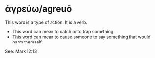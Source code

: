 # ἀγρεύω/agreuō 
This word is a type of action. It is a verb.

* This word can mean to catch or to trap something. 
* This word can mean to cause someone to say something that would harm themself. 

See: Mark 12:13
